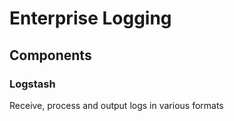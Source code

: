 # Enterprise Logging

## Components

### Logstash
Receive, process and output logs in various formats
